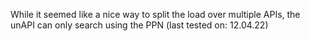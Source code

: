 While it seemed like a nice way to split the load over multiple APIs, the unAPI can only search using the PPN (last tested on: 12.04.22)
